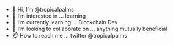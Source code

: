 - 👋 Hi, I’m @tropicalpalms
- 👀 I’m interested in ... learning
- 🌱 I’m currently learning ... Blockchain Dev
- 💞️ I’m looking to collaborate on ... anything mutually beneficial
- 📫 How to reach me ... twitter @tropicalpalms

<!---
tropicalpalms/tropicalpalms is a ✨ special ✨ repository because its `README.md` (this file) appears on your GitHub profile.
You can click the Preview link to take a look at your changes.
--->
